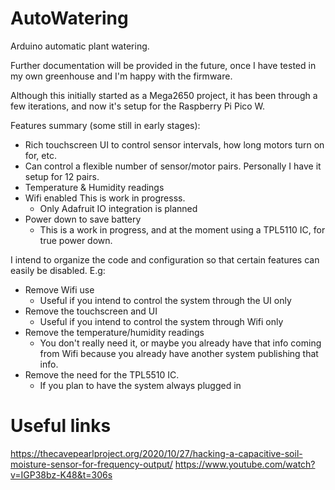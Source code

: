 # AutoWatering

Arduino automatic plant watering.

Further documentation will be provided in the future, once I have tested in my own greenhouse and I'm happy with the firmware.

Although this initially started as a Mega2650 project, it has been through a few iterations, and now it's setup for the Raspberry Pi Pico W.

Features summary (some still in early stages):

* Rich touchscreen UI to control sensor intervals, how long motors turn on for, etc.
* Can control a flexible number of sensor/motor pairs. Personally I have it setup for 12 pairs.
* Temperature & Humidity readings
* Wifi enabled This is work in progresss.
	* Only Adafruit IO integration is planned
* Power down to save battery
	* This is a work in progress, and at the moment using a TPL5110 IC, for true power down.

I intend to organize the code and configuration so that certain features can easily be disabled. E.g:

* Remove Wifi use
	* Useful if you intend to control the system through the UI only
* Remove the touchscreen and UI
	* Useful if you intend to control the system through Wifi only
* Remove the temperature/humidity readings
	* You don't really need it, or maybe you already have that info coming from Wifi because you already have another system publishing that info.
* Remove the need for the TPL5510 IC.
	* If you plan to have the system always plugged in

# Useful links

https://thecavepearlproject.org/2020/10/27/hacking-a-capacitive-soil-moisture-sensor-for-frequency-output/
https://www.youtube.com/watch?v=IGP38bz-K48&t=306s

